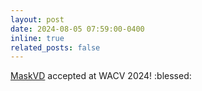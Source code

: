 ```yaml
---
layout: post
date: 2024-08-05 07:59:00-0400
inline: true
related_posts: false
---
```

<a href="https://arxiv.org/pdf/2407.12067">MaskVD</a> accepted at WACV 2024! :blessed: